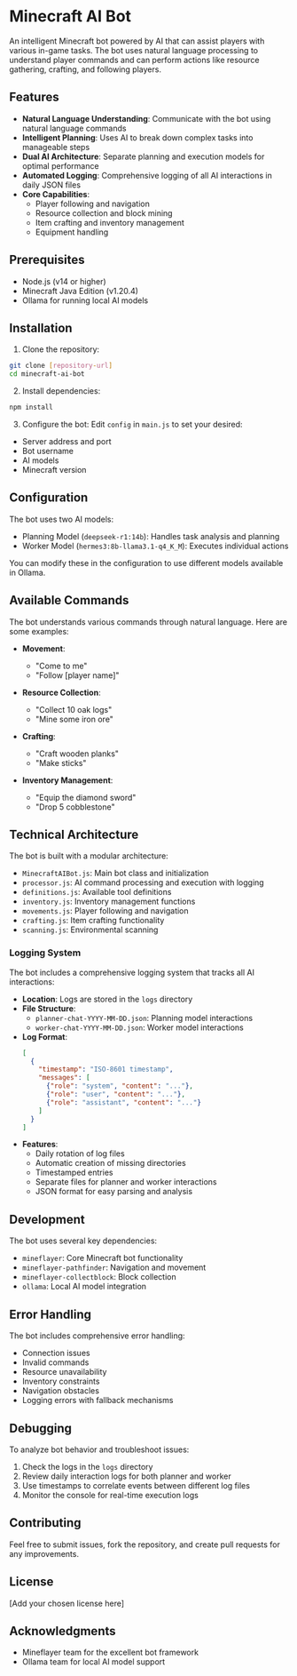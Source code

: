 # Minecraft AI Bot

An intelligent Minecraft bot powered by AI that can assist players with various in-game tasks. The bot uses natural language processing to understand player commands and can perform actions like resource gathering, crafting, and following players.

## Features

- **Natural Language Understanding**: Communicate with the bot using natural language commands
- **Intelligent Planning**: Uses AI to break down complex tasks into manageable steps
- **Dual AI Architecture**: Separate planning and execution models for optimal performance
- **Automated Logging**: Comprehensive logging of all AI interactions in daily JSON files
- **Core Capabilities**:
  - Player following and navigation
  - Resource collection and block mining
  - Item crafting and inventory management
  - Equipment handling

## Prerequisites

- Node.js (v14 or higher)
- Minecraft Java Edition (v1.20.4)
- Ollama for running local AI models

## Installation

1. Clone the repository:
```bash
git clone [repository-url]
cd minecraft-ai-bot
```

2. Install dependencies:
```bash
npm install
```

3. Configure the bot:
Edit `config` in `main.js` to set your desired:
- Server address and port
- Bot username
- AI models
- Minecraft version

## Configuration

The bot uses two AI models:
- Planning Model (`deepseek-r1:14b`): Handles task analysis and planning
- Worker Model (`hermes3:8b-llama3.1-q4_K_M`): Executes individual actions

You can modify these in the configuration to use different models available in Ollama.

## Available Commands

The bot understands various commands through natural language. Here are some examples:

- **Movement**:
  - "Come to me"
  - "Follow [player name]"

- **Resource Collection**:
  - "Collect 10 oak logs"
  - "Mine some iron ore"

- **Crafting**:
  - "Craft wooden planks"
  - "Make sticks"

- **Inventory Management**:
  - "Equip the diamond sword"
  - "Drop 5 cobblestone"

## Technical Architecture

The bot is built with a modular architecture:

- `MinecraftAIBot.js`: Main bot class and initialization
- `processor.js`: AI command processing and execution with logging
- `definitions.js`: Available tool definitions
- `inventory.js`: Inventory management functions
- `movements.js`: Player following and navigation
- `crafting.js`: Item crafting functionality
- `scanning.js`: Environmental scanning

### Logging System

The bot includes a comprehensive logging system that tracks all AI interactions:

- **Location**: Logs are stored in the `logs` directory
- **File Structure**:
  - `planner-chat-YYYY-MM-DD.json`: Planning model interactions
  - `worker-chat-YYYY-MM-DD.json`: Worker model interactions
- **Log Format**:
  ```json
  [
    {
      "timestamp": "ISO-8601 timestamp",
      "messages": [
        {"role": "system", "content": "..."},
        {"role": "user", "content": "..."},
        {"role": "assistant", "content": "..."}
      ]
    }
  ]
  ```
- **Features**:
  - Daily rotation of log files
  - Automatic creation of missing directories
  - Timestamped entries
  - Separate files for planner and worker interactions
  - JSON format for easy parsing and analysis

## Development

The bot uses several key dependencies:
- `mineflayer`: Core Minecraft bot functionality
- `mineflayer-pathfinder`: Navigation and movement
- `mineflayer-collectblock`: Block collection
- `ollama`: Local AI model integration

## Error Handling

The bot includes comprehensive error handling:
- Connection issues
- Invalid commands
- Resource unavailability
- Inventory constraints
- Navigation obstacles
- Logging errors with fallback mechanisms

## Debugging

To analyze bot behavior and troubleshoot issues:

1. Check the logs in the `logs` directory
2. Review daily interaction logs for both planner and worker
3. Use timestamps to correlate events between different log files
4. Monitor the console for real-time execution logs

## Contributing

Feel free to submit issues, fork the repository, and create pull requests for any improvements.

## License

[Add your chosen license here]

## Acknowledgments

- Mineflayer team for the excellent bot framework
- Ollama team for local AI model support